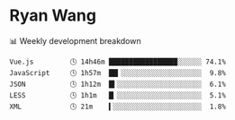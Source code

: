 # Ryan Wang

 <!-- waka-box start -->
📊 Weekly development breakdown
```text
Vue.js         🕓 14h46m █████████████████░░░░░░ 74.1%
JavaScript     🕓 1h57m  ██▎░░░░░░░░░░░░░░░░░░░░  9.8%
JSON           🕓 1h12m  █▍░░░░░░░░░░░░░░░░░░░░░  6.1%
LESS           🕓 1h1m   █▏░░░░░░░░░░░░░░░░░░░░░  5.1%
XML            🕓 21m    ▍░░░░░░░░░░░░░░░░░░░░░░  1.8%
```
<!-- Powered by https://github.com/YouEclipse/waka-box-go . -->
<!-- waka-box end -->